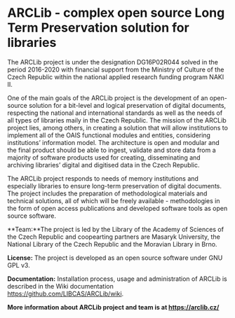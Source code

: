 # ARCLib - complex open source Long Term Preservation solution for libraries

The ARCLib project is under the designation DG16P02R044 solved in the period 2016-2020 with financial support from the Ministry of Culture of the Czech Republic within the national applied research funding program NAKI II.


One of the main goals of the ARCLib project is the development of an open-source solution for a bit-level and logical preservation of digital documents, respecting the national and international standards as well as the needs of all types of libraries maily in the Czech Republic. The mission of the ARCLib project lies, among others, in creating a solution that will allow institutions to implement all of the OAIS functional modules and entities, considering institutions’ information model. The architecture is open and modular and the final product should be able to ingest, validate and store data from a majority of software products used for creating, disseminating and archiving libraries’ digital and digitised data in the Czech Republic.

The ARCLib project responds to needs of memory institutions and especially libraries to ensure long-term preservation of digital documents. The project includes the preparation of methodological materials and technical solutions, all of which will be freely available - methodologies in the form of open access publications and developed software tools as open source software.

**Team:**The project is led by the Library of the Academy of Sciences of the Czech Republic and coopearting partners are Masaryk University, the National Library of the Czech Republic and the Moravian Library in Brno.

**License:** The project is developed as an open source software under GNU GPL v3.

**Documentation:** Installation process, usage and administration of ARCLib is described
in the Wiki documentation https://github.com/LIBCAS/ARCLib/wiki.

**More information about ARCLib project and team is at https://arclib.cz/**
